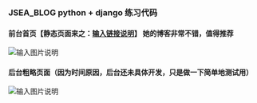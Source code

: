 ### JSEA_BLOG python + django 练习代码

#### 前台首页【静态页面来之：[输入链接说明](http://www.yangqq.com/download/div/)】 她的博客非常不错，值得推荐
![输入图片说明](https://git.oschina.net/uploads/images/2017/0619/102529_251d22d5_614740.png "在这里输入图片标题")


#### 后台粗略页面（因为时间原因，后台还未具体开发，只是做一下简单地测试用）
![输入图片说明](https://git.oschina.net/uploads/images/2017/0619/102543_56b4f031_614740.png "在这里输入图片标题")

